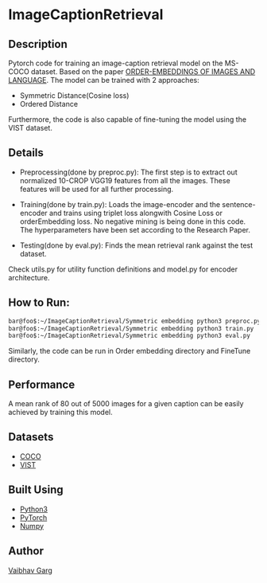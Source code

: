 # ImageCaptionRetrieval

## Description

Pytorch code for training an image-caption retrieval model on the MS-COCO dataset. Based on the paper [ORDER-EMBEDDINGS OF IMAGES AND LANGUAGE](https://arxiv.org/pdf/1511.06361.pdf). The model can be trained with 2 approaches:

* Symmetric Distance(Cosine loss)
* Ordered Distance

Furthermore, the code is also capable of fine-tuning the model using the VIST dataset.

## Details

* Preprocessing(done by preproc.py): The first step is to extract out normalized 10-CROP VGG19 features from all the images. These features will be used for all further processing.

* Training(done by train.py): Loads the image-encoder and the sentence-encoder and trains using triplet loss alongwith Cosine Loss or orderEmbedding loss. No negative mining is being done in this code. The hyperparameters have been set according to the Research Paper.

* Testing(done by eval.py): Finds the mean retrieval rank against the test dataset.

Check utils.py for utility function definitions and model.py for encoder architecture.

## How to Run:

```bash
bar@foo$:~/ImageCaptionRetrieval/Symmetric embedding python3 preproc.py
bar@foo$:~/ImageCaptionRetrieval/Symmetric embedding python3 train.py
bar@foo$:~/ImageCaptionRetrieval/Symmetric embedding python3 eval.py
```
Similarly, the code can be run in Order embedding directory and FineTune directory.

## Performance

A mean rank of 80 out of 5000 images for a given caption can be easily achieved by training this model.

## Datasets

* [COCO](https://cocodataset.org/)
* [VIST](http://visionandlanguage.net/VIST/)

## Built Using

* [Python3](https://www.python.org)
* [PyTorch](https://pytorch.org/)
* [Numpy](https://numpy.org/)

## Author

[Vaibhav Garg](https://github.com/VAIBHAV-2303)
